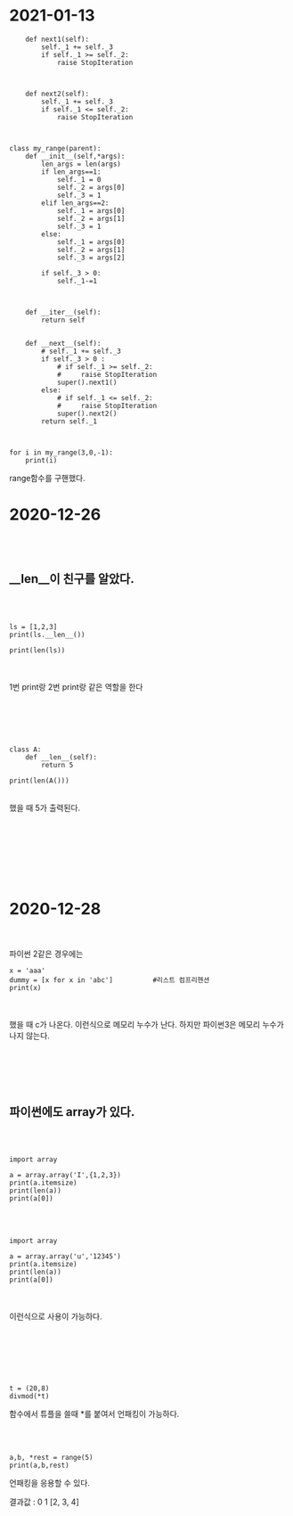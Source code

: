 # 2021-01-13

```class parent:
    def next1(self):
        self._1 += self._3
        if self._1 >= self._2:
            raise StopIteration


    
    def next2(self):
        self._1 += self._3
        if self._1 <= self._2:
            raise StopIteration



class my_range(parent):
    def __init__(self,*args):
        len_args = len(args)
        if len_args==1:
            self._1 = 0
            self._2 = args[0]
            self._3 = 1
        elif len_args==2:
            self._1 = args[0]
            self._2 = args[1]
            self._3 = 1
        else:
            self._1 = args[0]
            self._2 = args[1]
            self._3 = args[2]

        if self._3 > 0:
            self._1-=1



    def __iter__(self):
        return self


    def __next__(self):
        # self._1 += self._3
        if self._3 > 0 :
            # if self._1 >= self._2:
            #     raise StopIteration
            super().next1()
        else:
            # if self._1 <= self._2:
            #     raise StopIteration
            super().next2()
        return self._1



for i in my_range(3,0,-1):
    print(i)

```
range함수를 구핸했다.




# 2020-12-26
<br><br>
## __len__이 친구를 알았다.
<br><br>
```
ls = [1,2,3]
print(ls.__len__())

print(len(ls))
```

<br><br>
1번 print랑 2번 print랑 같은 역할을 한다
  
<br><br><br><br>

```
class A:
    def __len__(self):
        return 5

print(len(A()))
```
<br>
했을 때 5가 출력된다.



<br><br><br><br><br><br>



# 2020-12-28
<br><br>
파이썬 2같은 경우에는 
```
x = 'aaa'
dummy = [x for x in 'abc']          #리스트 컴프리헨션
print(x)
```
<br><br>
했을 때  c가 나온다.     이런식으로 메모리 누수가 난다.
하지만 파이썬3은 메모리 누수가 나지 않는다.


<br><br><br><br>

## 파이썬에도 array가 있다. 
<br><br>
```
import array

a = array.array('I',{1,2,3})
print(a.itemsize)
print(len(a))
print(a[0])
```
<br><br>
```
import array

a = array.array('u','12345')
print(a.itemsize)
print(len(a))
print(a[0])
```
<br><br>
이런식으로 사용이 가능하다.


<br><br><br><br><br>


```
t = (20,8)
divmod(*t)
```
함수에서 튜플을 쓸때 *를 붙여서 언패킹이 가능하다.

<br><br>
```
a,b, *rest = range(5)
print(a,b,rest)
```
언패킹을 응용할 수 있다.

결과값 : 0 1 [2, 3, 4]
